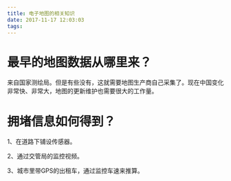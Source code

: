 ```yaml
---
title: 电子地图的相关知识
date: 2017-11-17 12:03:03
tags:
---
```




# 最早的地图数据从哪里来？

来自国家测绘局。但是有些没有，这就需要地图生产商自己采集了。现在中国变化非常快、非常大，地图的更新维护也需要很大的工作量。

# 拥堵信息如何得到？

1、在道路下铺设传感器。

2、通过交管局的监控视频。

3、城市里带GPS的出租车，通过监控车速来推算。